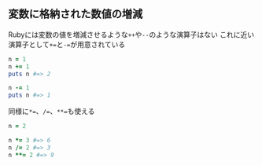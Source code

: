 ## 変数に格納された数値の増減
Rubyには変数の値を増減させるような`++`や`--`のような演算子はない
これに近い演算子として`+=`と`-=`が用意されている
```ruby
n = 1
n += 1
puts n #=> 2

n -= 1
puts n #=> 1
```
同様に`*=`、`/=`、`**=`も使える
```ruby
n = 2

n *= 3 #=> 6
n /= 2 #=> 3
n **= 2 #=> 9
```
